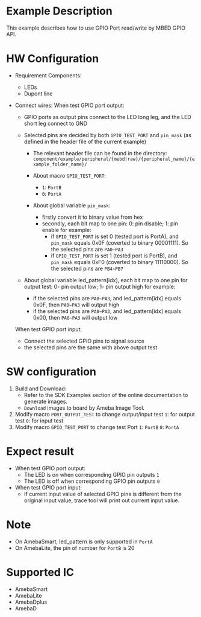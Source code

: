 # Example Description

This example describes how to use GPIO Port read/write by MBED GPIO API.

# HW Configuration

- Requirement Components:

  - LEDs
  - Dupont line
- Connect wires:
  When test GPIO port output:

  - GPIO ports as output pins connect to the LED long leg, and the LED short leg connect to GND
  - Selected pins are decided by both `GPIO_TEST_PORT` and `pin_mask` (as defined in the header file of the current example)
    - The relevant header file can be found in the directory:
      `component/example/peripheral/{mebd|raw}/{peripheral_name}/{example_folder_name}/`

    - About macro `GPIO_TEST_PORT`:

      - `1`: `PortB`
      - `0`: `PortA`
    - About global variable `pin_mask`:

      - firstly convert it to binary value from hex
      - secondly, each bit map to one pin: 0: pin disable; 1: pin enable
        for example:
        - if `GPIO_TEST_PORT` is set 0 (tested port is PortA), and `pin_mask` equals 0x0F (coverted to binary 00001111). So the selected pins are `PA0~PA3`
        - if `GPIO_TEST_PORT` is set 1 (tested port is PortB), and `pin_mask` equals 0xF0 (coverted to binary 11110000). So the selected pins are `PB4~PB7`
  - About global variable led_pattern[idx], each bit map to one pin for output test: 0- pin output low; 1- pin output high
    for example:

    - if the selected pins are `PA0~PA3`, and led_pattern[idx] equals 0x0F, then `PA0~PA3` will output high
    - if the selected pins are `PA0~PA3`, and led_pattern[idx] equals 0x00, then `PA0~PA3` will output low

  When test GPIO port input:

  - Connect the selected GPIO pins to signal source
  - the selected pins  are the same with above output test

# SW configuration

1. Build and Download:
   * Refer to the SDK Examples section of the online documentation to generate images.
   * `Download` images to board by Ameba Image Tool.
2. Modify macro `PORT_OUTPUT_TEST` to change output/input test
   `1`: for output test
   `0`: for input test
3. Modify macro `GPIO_TEST_PORT` to change test Port
   `1`: `PortB`
   `0`: `PortA`

# Expect result

- When test GPIO port output:
  - The LED is on when corresponding GPIO pin outputs `1`
  - The LED is off when corresponding GPIO pin outputs `0`
- When test GPIO port input:
  - If current input value of selected GPIO pins is different from the original input value, trace tool will print out current input value.

# Note

- On AmebaSmart, led_pattern is only supported in `PortA`
- On AmebaLite, the pin of number for `PortB` is 20

# Supported IC

- AmebaSmart
- AmebaLite
- AmebaDplus
- AmebaD
